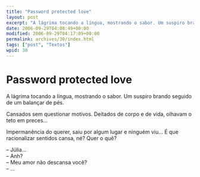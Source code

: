 ```yaml
---
title: "Password protected love"
layout: post
excerpt: "A lágrima tocando a língua, mostrando o sabor. Um suspiro brando seguido de um balançar de pés. Cansados sem questionar motivos. Deitados de corpo e de vida, olhavam o teto em preces… Impermanência do querer, saiu por algum lugar e ninguém viu… É que racionalizar sentidos cansa, né? Quer o quê? – Júlia… – Anh? – […]"
date: 2006-09-29T04:08:49+00:00
modified: 2006-09-29T04:17:09+00:00
permalink: archives/30/index.html
tags: ["post", "Textos"]
wpid: 30
---
```


# Password protected love

A lágrima tocando a língua, mostrando o sabor. Um suspiro brando seguido de um balançar de pés.

Cansados sem questionar motivos. Deitados de corpo e de vida, olhavam o teto em preces…

Impermanência do querer, saiu por algum lugar e ninguém viu… É que racionalizar sentidos cansa, né? Quer o quê?

– Júlia…  
– Anh?  
– Meu amor não descansa você?  
– …